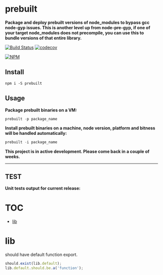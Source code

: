 # prebuilt

**Package and deploy prebuilt versions of node_modules to bypass gcc node-gyp issues. This is another level up from node-pre-gyp, if one of your target node_modules does not precompile, you can use this to bundle versions of that entire library.**


[![Build Status](https://travis-ci.org/noderaider/prebuilt.svg?branch=master)](https://travis-ci.org/noderaider/prebuilt)
[![codecov](https://codecov.io/gh/noderaider/prebuilt/branch/master/graph/badge.svg)](https://codecov.io/gh/noderaider/prebuilt)

[![NPM](https://nodei.co/npm/prebuilt.png?stars=true&downloads=true)](https://nodei.co/npm/prebuilt/)


## Install

`npm i -S prebuilt`


## Usage

**Package prebuilt binaries on a VM:**

```js
prebuilt -p package_name
```

**Install prebuilt binaries on a machine, node version, platform and bitness will be handled automatically:**

```js
prebuilt -i package_name
```

**This project is in active development. Please come back in a couple of weeks.**

---


## TEST

**Unit tests output for current release:**

# TOC
   - [lib](#lib)
<a name=""></a>
 
<a name="lib"></a>
# lib
should have default function export.

```js
should.exist(lib.default);
lib.default.should.be.a('function');
```

